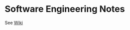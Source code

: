 # Software Engineering Notes
See [Wiki](https://github.com/GaryXiongxiong/s-w-Engineering-Notes/wiki)
